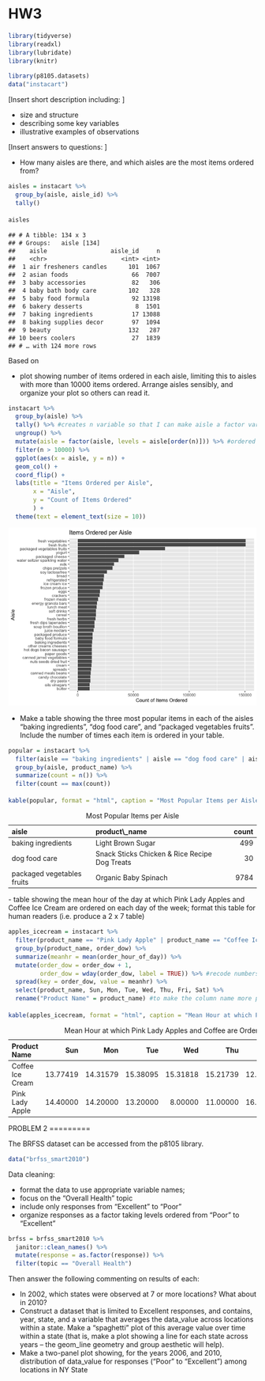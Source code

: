 HW3
================

``` r
library(tidyverse)
library(readxl)
library(lubridate)
library(knitr)
```

``` r
library(p8105.datasets)
data("instacart")
```

\[Insert short description including: \]

-   size and structure
-   describing some key variables
-   illustrative examples of observations

\[Insert answers to questions: \]

-   How many aisles are there, and which aisles are the most items ordered from?

``` r
aisles = instacart %>% 
  group_by(aisle, aisle_id) %>%
  tally() 

aisles
```

    ## # A tibble: 134 x 3
    ## # Groups:   aisle [134]
    ##    aisle                  aisle_id     n
    ##    <chr>                     <int> <int>
    ##  1 air fresheners candles      101  1067
    ##  2 asian foods                  66  7007
    ##  3 baby accessories             82   306
    ##  4 baby bath body care         102   328
    ##  5 baby food formula            92 13198
    ##  6 bakery desserts               8  1501
    ##  7 baking ingredients           17 13088
    ##  8 baking supplies decor        97  1094
    ##  9 beauty                      132   287
    ## 10 beers coolers                27  1839
    ## # … with 124 more rows

Based on

-   plot showing number of items ordered in each aisle, limiting this to aisles with more than 10000 items ordered. Arrange aisles sensibly, and organize your plot so others can read it.

``` r
instacart %>%
  group_by(aisle) %>% 
  tally() %>% #creates n variable so that I can make aisle a factor variable with levels based on n
  ungroup() %>% 
  mutate(aisle = factor(aisle, levels = aisle[order(n)])) %>% #ordered to make plot from most to least items ordered
  filter(n > 10000) %>% 
  ggplot(aes(x = aisle, y = n)) +
  geom_col() +
  coord_flip() +
  labs(title = "Items Ordered per Aisle",
       x = "Aisle",
       y = "Count of Items Ordered"
       ) +
  theme(text = element_text(size = 10))
```

![](p8105_hw3_ps3070_files/figure-markdown_github/aisles%20cleaning%20and%20plot-1.png)

-   Make a table showing the three most popular items in each of the aisles “baking ingredients”, “dog food care”, and “packaged vegetables fruits”. Include the number of times each item is ordered in your table.

``` r
popular = instacart %>% 
  filter(aisle == "baking ingredients" | aisle == "dog food care" | aisle == "packaged vegetables fruits") %>%
  group_by(aisle, product_name) %>% 
  summarize(count = n()) %>% 
  filter(count == max(count))

kable(popular, format = "html", caption = "Most Popular Items per Aisle")
```

<table>
<caption>
Most Popular Items per Aisle
</caption>
<thead>
<tr>
<th style="text-align:left;">
aisle
</th>
<th style="text-align:left;">
product\_name
</th>
<th style="text-align:right;">
count
</th>
</tr>
</thead>
<tbody>
<tr>
<td style="text-align:left;">
baking ingredients
</td>
<td style="text-align:left;">
Light Brown Sugar
</td>
<td style="text-align:right;">
499
</td>
</tr>
<tr>
<td style="text-align:left;">
dog food care
</td>
<td style="text-align:left;">
Snack Sticks Chicken & Rice Recipe Dog Treats
</td>
<td style="text-align:right;">
30
</td>
</tr>
<tr>
<td style="text-align:left;">
packaged vegetables fruits
</td>
<td style="text-align:left;">
Organic Baby Spinach
</td>
<td style="text-align:right;">
9784
</td>
</tr>
</tbody>
</table>
-   table showing the mean hour of the day at which Pink Lady Apples and Coffee Ice Cream are ordered on each day of the week; format this table for human readers (i.e. produce a 2 x 7 table)

``` r
apples_icecream = instacart %>%
  filter(product_name == "Pink Lady Apple" | product_name == "Coffee Ice Cream") %>%
  group_by(product_name, order_dow) %>% 
  summarize(meanhr = mean(order_hour_of_day)) %>%
  mutate(order_dow = order_dow + 1,
         order_dow = wday(order_dow, label = TRUE)) %>% #recode numbers to days of week
  spread(key = order_dow, value = meanhr) %>% 
  select(product_name, Sun, Mon, Tue, Wed, Thu, Fri, Sat) %>% 
  rename("Product Name" = product_name) #to make the column name more presentable

kable(apples_icecream, format = "html", caption = "Mean Hour at which Pink Lady Apples and Coffee are Ordered")
```

<table>
<caption>
Mean Hour at which Pink Lady Apples and Coffee are Ordered
</caption>
<thead>
<tr>
<th style="text-align:left;">
Product Name
</th>
<th style="text-align:right;">
Sun
</th>
<th style="text-align:right;">
Mon
</th>
<th style="text-align:right;">
Tue
</th>
<th style="text-align:right;">
Wed
</th>
<th style="text-align:right;">
Thu
</th>
<th style="text-align:right;">
Fri
</th>
<th style="text-align:right;">
Sat
</th>
</tr>
</thead>
<tbody>
<tr>
<td style="text-align:left;">
Coffee Ice Cream
</td>
<td style="text-align:right;">
13.77419
</td>
<td style="text-align:right;">
14.31579
</td>
<td style="text-align:right;">
15.38095
</td>
<td style="text-align:right;">
15.31818
</td>
<td style="text-align:right;">
15.21739
</td>
<td style="text-align:right;">
12.26316
</td>
<td style="text-align:right;">
13.83333
</td>
</tr>
<tr>
<td style="text-align:left;">
Pink Lady Apple
</td>
<td style="text-align:right;">
14.40000
</td>
<td style="text-align:right;">
14.20000
</td>
<td style="text-align:right;">
13.20000
</td>
<td style="text-align:right;">
8.00000
</td>
<td style="text-align:right;">
11.00000
</td>
<td style="text-align:right;">
16.00000
</td>
<td style="text-align:right;">
13.00000
</td>
</tr>
</tbody>
</table>
PROBLEM 2
=========

The BRFSS dataset can be accessed from the p8105 library.

``` r
data("brfss_smart2010")
```

Data cleaning:

-   format the data to use appropriate variable names;
-   focus on the “Overall Health” topic
-   include only responses from “Excellent” to “Poor”
-   organize responses as a factor taking levels ordered from “Poor” to “Excellent”

``` r
brfss = brfss_smart2010 %>% 
  janitor::clean_names() %>% 
  mutate(response = as.factor(response)) %>% 
  filter(topic == "Overall Health")
```

Then answer the following commenting on results of each:

-   In 2002, which states were observed at 7 or more locations? What about in 2010?
-   Construct a dataset that is limited to Excellent responses, and contains, year, state, and a variable that averages the data\_value across locations within a state. Make a “spaghetti” plot of this average value over time within a state (that is, make a plot showing a line for each state across years – the geom\_line geometry and group aesthetic will help).
-   Make a two-panel plot showing, for the years 2006, and 2010, distribution of data\_value for responses (“Poor” to “Excellent”) among locations in NY State
